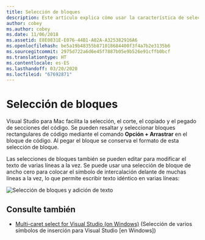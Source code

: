 ```yaml
---
title: Selección de bloques
description: Este artículo explica cómo usar la característica de selección de bloque en Visual Studio para Mac
author: cobey
ms.author: cobey
ms.date: 11/06/2018
ms.assetid: E8E0831E-E076-44B1-A82A-A325382916A6
ms.openlocfilehash: be5a19b48355b871018684400f3f4a7b2e3135b6
ms.sourcegitcommit: 2975d722a6d6e45f7887b05e9b526e91cffb0bcf
ms.translationtype: HT
ms.contentlocale: es-ES
ms.lasthandoff: 03/20/2020
ms.locfileid: "67692871"
---
```

# <a name="block-selection"></a>Selección de bloques

Visual Studio para Mac facilita la selección, el corte, el copiado y el pegado de secciones del código. Se pueden resaltar y seleccionar bloques rectangulares de código mediante el comando **Opción + Arrastrar** en el bloque de código. Al pegar el bloque se conserva el formato de esta selección de bloque.

Las selecciones de bloques también se pueden editar para modificar el texto de varias líneas a la vez. Se puede usar una selección de bloque de ancho cero para colocar el símbolo de intercalación delante de muchas líneas a la vez, lo que permite escribir texto idéntico en varias líneas:

![Selección de bloques y adición de texto](media/source-editor-image16.png)

## <a name="see-also"></a>Consulte también

- [Multi-caret select for Visual Studio (on Windows)](/visualstudio/ide/finding-and-replacing-text#multi-caret-selection) (Selección de varios símbolos de inserción para Visual Studio [en Windows])
